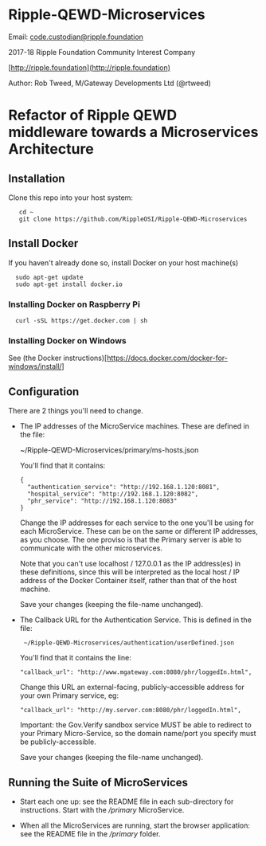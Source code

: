 # Ripple-QEWD-Microservices

Email: <code.custodian@ripple.foundation>

2017-18 Ripple Foundation Community Interest Company 

[http://ripple.foundation](http://ripple.foundation)

Author: Rob Tweed, M/Gateway Developments Ltd (@rtweed)

# Refactor of Ripple QEWD middleware towards a Microservices Architecture

## Installation

Clone this repo into your host system:

       cd ~
       git clone https://github.com/RippleOSI/Ripple-QEWD-Microservices


## Install Docker

If you haven't already done so, install Docker on your host machine(s)

      sudo apt-get update
      sudo apt-get install docker.io

### Installing Docker on Raspberry Pi

      curl -sSL https://get.docker.com | sh

### Installing Docker on Windows

  See (the Docker instructions)[https://docs.docker.com/docker-for-windows/install/]

## Configuration

There are 2 things you'll need to change.

- The IP addresses of the MicroService machines.  These are defined in the file:


     ~/Ripple-QEWD-Microservices/primary/ms-hosts.json

  You'll find that it contains:

      {
        "authentication_service": "http://192.168.1.120:8081",
        "hospital_service": "http://192.168.1.120:8082",
        "phr_service": "http://192.168.1.120:8083"
      }

  Change the IP addresses for each service to the one you'll be using for each MicroService.  These can be on the same or different IP addresses, as you choose.  The one proviso is that the Primary server is able to communicate with the other microservices.

  Note that you can't use localhost / 127.0.0.1 as the IP address(es) in these definitions, since this will be interpreted as the local host / IP address of the Docker Container itself, rather than that of the host machine.

  Save your changes (keeping the file-name unchanged).


- The Callback URL for the Authentication Service.  This is defined in the file:

       ~/Ripple-QEWD-Microservices/authentication/userDefined.json

  You'll find that it contains the line:

      "callback_url": "http://www.mgateway.com:8080/phr/loggedIn.html",

  Change this URL an external-facing, publicly-accessible address for your own Primary service, eg:

      "callback_url": "http://my.server.com:8080/phr/loggedIn.html",

  Important: the Gov.Verify sandbox service MUST be able to redirect to your Primary Micro-Service, so
  the domain name/port you specify must be publicly-accessible.

  Save your changes (keeping the file-name unchanged).


## Running the Suite of MicroServices

- Start each one up: see the README file in each sub-directory for instructions.  Start with the
*/primary* MicroService.

- When all the MicroServices are running, start the browser application: see the README file in the */primary* folder.

